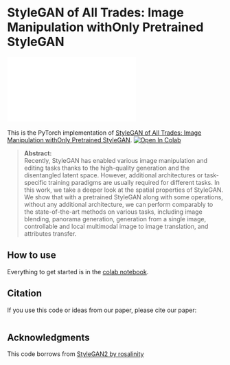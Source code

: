 # StyleGAN of All Trades: Image Manipulation withOnly Pretrained StyleGAN
![](teaser.pdf)

This is the PyTorch implementation of [StyleGAN of All Trades: Image Manipulation withOnly Pretrained StyleGAN](). [![Open In Colab](https://colab.research.google.com/assets/colab-badge.svg)](https://colab.research.google.com/github/mchong6/SOAT/blob/main/infinity.ipynb)


>**Abstract:**<br>
Recently, StyleGAN has enabled various image manipulation and editing tasks thanks to the high-quality generation and the disentangled latent space. However, additional architectures or task-specific training paradigms are usually required for different tasks. In this work, we take a deeper look at the spatial properties of StyleGAN. We show that with a pretrained StyleGAN along with some operations, without any additional architecture, we can perform comparably to the state-of-the-art methods on various tasks, including image blending, panorama generation, generation from a single image, controllable and local multimodal image to image translation, and attributes transfer.


## How to use
Everything to get started is in the [colab notebook](https://colab.research.google.com/github/mchong6/SOAT/blob/main/infinity.ipynb).

## Citation
If you use this code or ideas from our paper, please cite our paper:
```
```

## Acknowledgments
This code borrows from [StyleGAN2 by rosalinity](https://github.com/rosinality/stylegan2-pytorch)
